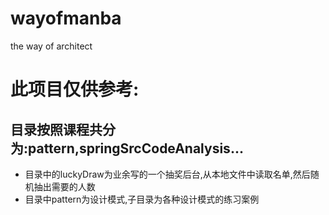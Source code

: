 # wayofmanba
the way of architect

# 此项目仅供参考:
## 目录按照课程共分为:pattern,springSrcCodeAnalysis...
- 目录中的luckyDraw为业余写的一个抽奖后台,从本地文件中读取名单,然后随机抽出需要的人数
- 目录中pattern为设计模式,子目录为各种设计模式的练习案例

